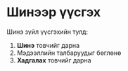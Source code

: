 # Шинээр үүсгэх

Шинэ зүйл үүсгэхийн тулд:  
1. **Шинэ** товчийг дарна  
2. Мэдээллийн талбаруудыг бөглөнө  
3. **Хадгалах** товчийг дарна  
